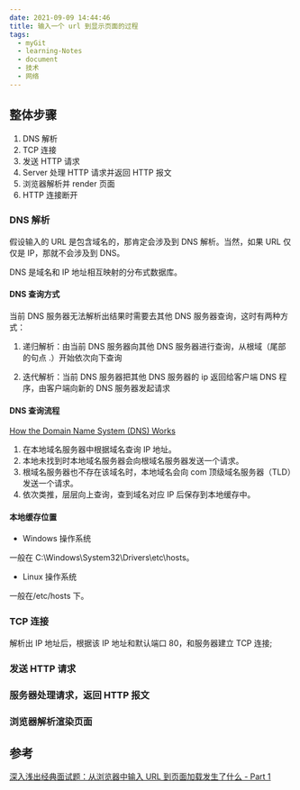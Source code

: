 ```yaml
---
date: 2021-09-09 14:44:46
title: 输入一个 url 到显示页面的过程
tags:
  - myGit
  - learning-Notes
  - document
  - 技术
  - 网络
---
```


## 整体步骤

1. DNS 解析
2. TCP 连接
3. 发送 HTTP 请求
4. Server 处理 HTTP 请求并返回 HTTP 报文
5. 浏览器解析并 render 页面
6. HTTP 连接断开

### DNS 解析

假设输入的 URL 是包含域名的，那肯定会涉及到 DNS 解析。当然，如果 URL 仅仅是 IP，那就不会涉及到 DNS。

DNS 是域名和 IP 地址相互映射的分布式数据库。

#### DNS 查询方式

当前 DNS 服务器无法解析出结果时需要去其他 DNS 服务器查询，这时有两种方式：

1. 递归解析：由当前 DNS 服务器向其他 DNS 服务器进行查询，从根域（尾部的句点 .）开始依次向下查询

2. 迭代解析：当前 DNS 服务器把其他 DNS 服务器的 ip 返回给客户端 DNS 程序，由客户端向新的 DNS 服务器发起请求

#### DNS 查询流程

[How the Domain Name System (DNS) Works](https://www.verisign.com/en_US/website-presence/online/how-dns-works/index.xhtml)

1. 在本地域名服务器中根据域名查询 IP 地址。
2. 本地未找到时本地域名服务器会向根域名服务器发送一个请求。
3. 根域名服务器也不存在该域名时，本地域名会向 com 顶级域名服务器（TLD）发送一个请求。
4. 依次类推，层层向上查询，查到域名对应 IP 后保存到本地缓存中。

#### 本地缓存位置

- Windows 操作系统

一般在 C:\Windows\System32\Drivers\etc\hosts。

- Linux 操作系统

一般在/etc/hosts 下。

### TCP 连接

解析出 IP 地址后，根据该 IP 地址和默认端口 80，和服务器建立 TCP 连接;

### 发送 HTTP 请求

### 服务器处理请求，返回 HTTP 报文

### 浏览器解析渲染页面

## 参考

[深入浅出经典面试题：从浏览器中输入 URL 到页面加载发生了什么 - Part 1](https://www.cnblogs.com/confach/p/10050013.html)
